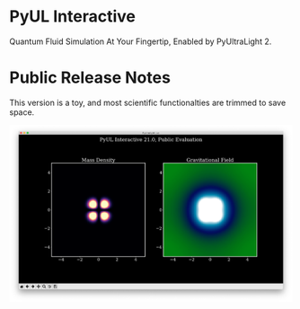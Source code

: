 # PyUL Interactive
Quantum Fluid Simulation At Your Fingertip, Enabled by PyUltraLight 2.

# Public Release Notes
This version is a toy, and most scientific functionalties are trimmed to save space.

![png](Screenshot.png)
